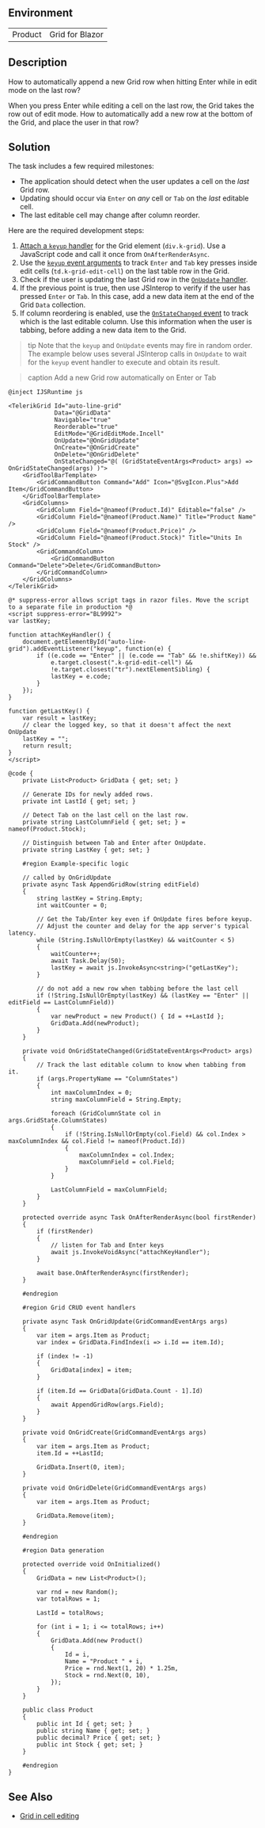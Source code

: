 
## Environment

<table>
<tbody>
<tr>
<td>Product</td>
<td>Grid for Blazor</td>
</tr>
</tbody>
</table>

## Description

How to automatically append a new Grid row when hitting Enter while in edit mode on the last row?

When you press Enter while editing a cell on the last row, the Grid takes the row out of edit mode. How to automatically add a new row at the bottom of the Grid, and place the user in that row?

## Solution

The task includes a few required milestones:

* The application should detect when the user updates a cell on the *last* Grid row.
* Updating should occur via `Enter` on *any* cell or `Tab` on the *last* editable cell.
* The last editable cell may change after column reorder.

Here are the required development steps:

1. [Attach a `keyup` handler](https://developer.mozilla.org/en-US/docs/Web/API/EventTarget/addEventListener) for the Grid element (`div.k-grid`). Use a JavaScript code and call it once from `OnAfterRenderAsync`.
1. Use the [`keyup` event arguments](https://developer.mozilla.org/en-US/docs/Web/API/KeyboardEvent) to track `Enter` and `Tab` key presses inside edit cells (`td.k-grid-edit-cell`) on the last table row in the Grid.
1. Check if the user is updating the last Grid row in the [`OnUpdate` handler](slug:grid-editing-overview#events).
1. If the previous point is true, then use JSInterop to verify if the user has pressed `Enter` or `Tab`. In this case, add a new data item at the end of the Grid `Data` collection.
1. If column reordering is enabled, use the [`OnStateChanged` event](slug:grid-state#events) to track which is the last editable column. Use this information when the user is tabbing, before adding a new data item to the Grid.

>tip Note that the `keyup` and `OnUpdate` events may fire in random order. The example below uses several JSInterop calls in `OnUpdate` to wait for the `keyup` event handler to execute and obtain its result.

>caption Add a new Grid row automatically on Enter or Tab

````RAZOR
@inject IJSRuntime js

<TelerikGrid Id="auto-line-grid"
             Data="@GridData"
             Navigable="true"
             Reorderable="true"
             EditMode="@GridEditMode.Incell"
             OnUpdate="@OnGridUpdate"
             OnCreate="@OnGridCreate"
             OnDelete="@OnGridDelete"
             OnStateChanged="@( (GridStateEventArgs<Product> args) => OnGridStateChanged(args) )">
    <GridToolBarTemplate>
        <GridCommandButton Command="Add" Icon="@SvgIcon.Plus">Add Item</GridCommandButton>
    </GridToolBarTemplate>
    <GridColumns>
        <GridColumn Field="@nameof(Product.Id)" Editable="false" />
        <GridColumn Field="@nameof(Product.Name)" Title="Product Name" />
        <GridColumn Field="@nameof(Product.Price)" />
        <GridColumn Field="@nameof(Product.Stock)" Title="Units In Stock" />
        <GridCommandColumn>
            <GridCommandButton Command="Delete">Delete</GridCommandButton>
        </GridCommandColumn>
    </GridColumns>
</TelerikGrid>

@* suppress-error allows script tags in razor files. Move the script to a separate file in production *@
<script suppress-error="BL9992">
var lastKey;

function attachKeyHandler() {
    document.getElementById("auto-line-grid").addEventListener("keyup", function(e) {
        if ((e.code == "Enter" || (e.code == "Tab" && !e.shiftKey)) &&
            e.target.closest(".k-grid-edit-cell") &&
            !e.target.closest("tr").nextElementSibling) {
            lastKey = e.code;
        }
    });
}

function getLastKey() {
    var result = lastKey;
    // clear the logged key, so that it doesn't affect the next OnUpdate
    lastKey = "";
    return result;
}
</script>

@code {
    private List<Product> GridData { get; set; }

    // Generate IDs for newly added rows.
    private int LastId { get; set; }

    // Detect Tab on the last cell on the last row.
    private string LastColumnField { get; set; } = nameof(Product.Stock);

    // Distinguish between Tab and Enter after OnUpdate.
    private string LastKey { get; set; }

    #region Example-specific logic

    // called by OnGridUpdate
    private async Task AppendGridRow(string editField)
    {
        string lastKey = String.Empty;
        int waitCounter = 0;

        // Get the Tab/Enter key even if OnUpdate fires before keyup.
        // Adjust the counter and delay for the app server's typical latency.
        while (String.IsNullOrEmpty(lastKey) && waitCounter < 5)
        {
            waitCounter++;
            await Task.Delay(50);
            lastKey = await js.InvokeAsync<string>("getLastKey");
        }

        // do not add a new row when tabbing before the last cell
        if (!String.IsNullOrEmpty(lastKey) && (lastKey == "Enter" || editField == LastColumnField))
        {
            var newProduct = new Product() { Id = ++LastId };
            GridData.Add(newProduct);
        }
    }

    private void OnGridStateChanged(GridStateEventArgs<Product> args)
    {
        // Track the last editable column to know when tabbing from it.
        if (args.PropertyName == "ColumnStates")
        {
            int maxColumnIndex = 0;
            string maxColumnField = String.Empty;

            foreach (GridColumnState col in args.GridState.ColumnStates)
            {
                if (!String.IsNullOrEmpty(col.Field) && col.Index > maxColumnIndex && col.Field != nameof(Product.Id))
                {
                    maxColumnIndex = col.Index;
                    maxColumnField = col.Field;
                }
            }

            LastColumnField = maxColumnField;
        }
    }

    protected override async Task OnAfterRenderAsync(bool firstRender)
    {
        if (firstRender)
        {
            // listen for Tab and Enter keys
            await js.InvokeVoidAsync("attachKeyHandler");
        }

        await base.OnAfterRenderAsync(firstRender);
    }

    #endregion

    #region Grid CRUD event handlers

    private async Task OnGridUpdate(GridCommandEventArgs args)
    {
        var item = args.Item as Product;
        var index = GridData.FindIndex(i => i.Id == item.Id);

        if (index != -1)
        {
            GridData[index] = item;
        }

        if (item.Id == GridData[GridData.Count - 1].Id)
        {
            await AppendGridRow(args.Field);
        }
    }

    private void OnGridCreate(GridCommandEventArgs args)
    {
        var item = args.Item as Product;
        item.Id = ++LastId;

        GridData.Insert(0, item);
    }

    private void OnGridDelete(GridCommandEventArgs args)
    {
        var item = args.Item as Product;

        GridData.Remove(item);
    }

    #endregion

    #region Data generation

    protected override void OnInitialized()
    {
        GridData = new List<Product>();

        var rnd = new Random();
        var totalRows = 1;

        LastId = totalRows;

        for (int i = 1; i <= totalRows; i++)
        {
            GridData.Add(new Product()
            {
                Id = i,
                Name = "Product " + i,
                Price = rnd.Next(1, 20) * 1.25m,
                Stock = rnd.Next(0, 10),
            });
        }
    }

    public class Product
    {
        public int Id { get; set; }
        public string Name { get; set; }
        public decimal? Price { get; set; }
        public int Stock { get; set; }
    }

    #endregion
}
````

## See Also

* [Grid in cell editing](slug:grid-editing-incell)
